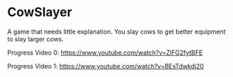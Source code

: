 # CowSlayer

A game that needs little explanation. You slay cows to get better equipment to slay larger cows.

Progress Video 0:
https://www.youtube.com/watch?v=ZlFG2fytBFE

Progress Video 1:
https://www.youtube.com/watch?v=BEsTdwkdi20
